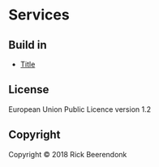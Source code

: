 # Services

## Build in

* [Title](https://angular.io/api/platform-browser/Title)

## License

European Union Public Licence version 1.2

## Copyright

Copyright © 2018 Rick Beerendonk
